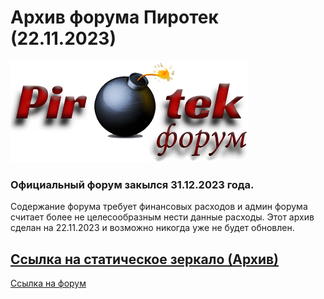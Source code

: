 # Архив форума Пиротек (22.11.2023)


<a href="https://piroforum-pirotek-archive.github.io/PIROFORUM-ARCHIVE/">
  <img src="png/logo.png" alt="PiroTek_Logo" width="380px">
</a>

### Официальный форум закылся 31.12.2023 года.
Cодержание форума требует финансовых расходов и админ форума считает более не целесообразным нести данные расходы. Этот архив сделан на 22.11.2023 и возможно никогда уже не будет обновлен.  

[Ссылка на статическое зеркало (Архив)](https://piroforum-pirotek-archive.github.io/PIROFORUM-ARCHIVE/)
---
[Ссылка на форум](https://piroforum.info/)


